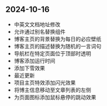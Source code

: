 ## 2024-10-16

- 中英文文档地址修改
- 允许通过别名替换组件
- 博客主页的背景替换为每日的必应壁纸
- 博客主页的描述替换为随机的一言词句
- 导航栏在特定页面位于顶部时透明
- 博客添加运行时间
- 添加下雪效果
- 最近更新
- 项目主页特效添加闪光效果
- 将博主信息移动至文章列表的左侧
- 为页面图标添加鼠标悬停的跳动效果
